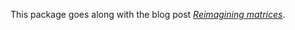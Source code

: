 This package goes along with the blog post [*Reimagining matrices*](http://conal.net/blog/posts/reimagining-matrices/).
